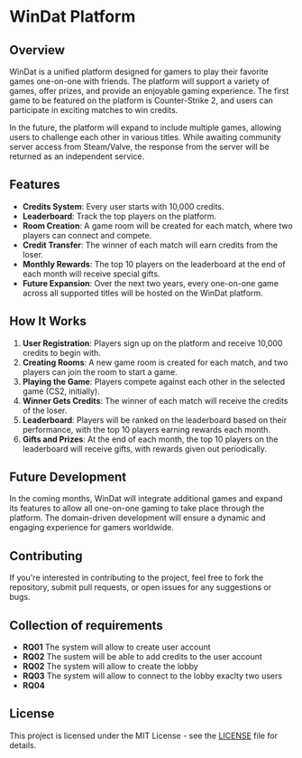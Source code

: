 # WinDat Platform

## Overview
WinDat is a unified platform designed for gamers to play their favorite games one-on-one with friends. The platform will support a variety of games, offer prizes, and provide an enjoyable gaming experience. The first game to be featured on the platform is Counter-Strike 2, and users can participate in exciting matches to win credits.

In the future, the platform will expand to include multiple games, allowing users to challenge each other in various titles. While awaiting community server access from Steam/Valve, the response from the server will be returned as an independent service.

## Features
- **Credits System**: Every user starts with 10,000 credits.
- **Leaderboard**: Track the top players on the platform.
- **Room Creation**: A game room will be created for each match, where two players can connect and compete.
- **Credit Transfer**: The winner of each match will earn credits from the loser.
- **Monthly Rewards**: The top 10 players on the leaderboard at the end of each month will receive special gifts.
- **Future Expansion**: Over the next two years, every one-on-one game across all supported titles will be hosted on the WinDat platform.

## How It Works
1. **User Registration**: Players sign up on the platform and receive 10,000 credits to begin with.
2. **Creating Rooms**: A new game room is created for each match, and two players can join the room to start a game.
3. **Playing the Game**: Players compete against each other in the selected game (CS2, initially). 
4. **Winner Gets Credits**: The winner of each match will receive the credits of the loser.
5. **Leaderboard**: Players will be ranked on the leaderboard based on their performance, with the top 10 players earning rewards each month.
6. **Gifts and Prizes**: At the end of each month, the top 10 players on the leaderboard will receive gifts, with rewards given out periodically.

## Future Development
In the coming months, WinDat will integrate additional games and expand its features to allow all one-on-one gaming to take place through the platform. The domain-driven development will ensure a dynamic and engaging experience for gamers worldwide.

## Contributing
If you're interested in contributing to the project, feel free to fork the repository, submit pull requests, or open issues for any suggestions or bugs.

## Collection of requirements
- **RQ01** The system will allow to create user account
- **RQ02** The sustem will be able to add credits to the user account
- **RQ02** The system will allow to create the lobby
- **RQ03** The system will allow to connect to the lobby exaclty two users
- **RQ04** 

## License
This project is licensed under the MIT License - see the [LICENSE](LICENSE) file for details.
